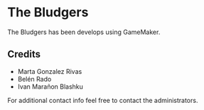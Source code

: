 # The Bludgers

The Bludgers has been develops using GameMaker.

## Credits

 * Marta Gonzalez Rivas
 * Belén Rado
 * Ivan Marañon Blashku

For additional contact info feel free to contact the administrators.
